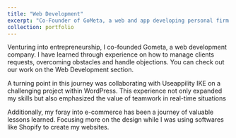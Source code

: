 ```yaml
---
title: "Web Development"
excerpt: "Co-Founder of GoMeta, a web and app developing personal firm.<br/><img src='/images/gometa.png' style='border-radius: 12px;'>"
collection: portfolio
---
```


Venturing into entrepreneurship, I co-founded Gometa, a web development company. I have learned through experience on how to manage clients requests, overcoming obstacles and handle objections. You can check out our work on the Web Development section.


A turning point in this journey was collaborating with Useappility IKE on a challenging project within WordPress. This experience not only expanded my skills but also emphasized the value of teamwork in real-time situations


Additionally, my foray into e-commerce has been a journey of valuable lessons learned. Focusing more on the design while I was using softwares like Shopify to create my websites.
